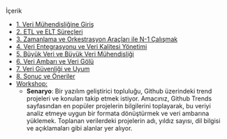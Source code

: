 İçerik
- [1. Veri Mühendisliğine Giriş](./hafta6.1.md)
- [2. ETL ve ELT Süreçleri](./hafta6.2.md)
- [3. Zamanlama ve Orkestrasyon Araçları ile N-1 Çalışmak](./hafta6.3.md)
- [4. Veri Entegrasyonu ve Veri Kalitesi Yönetimi](./hafta6.4.md)
- [5. Büyük Veri ve Büyük Veri Mühendisliği](./hafta6.5.md)
- [6. Veri Ambarı ve Veri Gölü](./hafta6.6.md)
- [7. Veri Güvenliği ve Uyum](./hafta6.7.md)
- [8. Sonuç ve Öneriler](./hafta6.8.md)
- [Workshop:](./hafta6.9.md)
	- **Senaryo**: Bir yazılım geliştirici topluluğu, Github üzerindeki trend projeleri ve konuları takip etmek istiyor. Amacınız, Github Trends sayfasından en popüler projelerin bilgilerini toplayarak, bu veriyi analiz etmeye uygun bir formata dönüştürmek ve veri ambarına yüklemek. Toplanan verilerdeki projelerin adı, yıldız sayısı, dil bilgisi ve açıklamaları gibi alanlar yer alıyor.